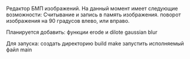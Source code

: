 Редактор БМП изображений. 
На данный момент имеет следующие возможности:
Считывание и запись в память изображения.
поворот изображения на 90 градусов влево, или вправо.

Планируется добавить:
функции erode и dilote
gaussian blur

Для запуска:
	создать директорию build
	make
	запустить исполняемый файл main

